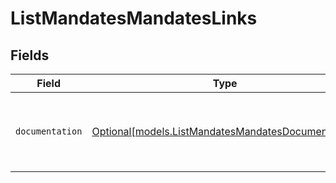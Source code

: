 # ListMandatesMandatesLinks


## Fields

| Field                                                                                                | Type                                                                                                 | Required                                                                                             | Description                                                                                          |
| ---------------------------------------------------------------------------------------------------- | ---------------------------------------------------------------------------------------------------- | ---------------------------------------------------------------------------------------------------- | ---------------------------------------------------------------------------------------------------- |
| `documentation`                                                                                      | [Optional[models.ListMandatesMandatesDocumentation]](../models/listmandatesmandatesdocumentation.md) | :heavy_minus_sign:                                                                                   | The URL to the generic Mollie API error handling guide.                                              |